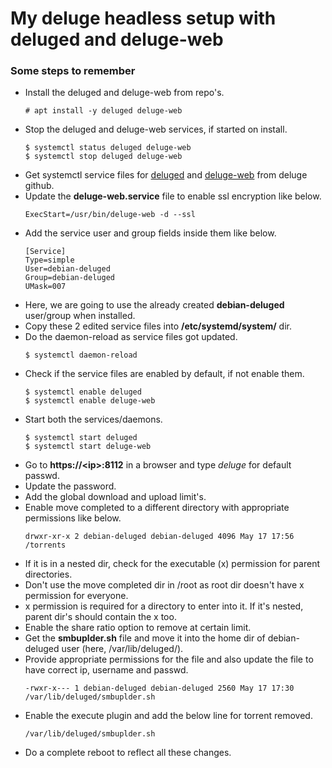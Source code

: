 # My deluge headless setup with deluged and deluge-web
### Some steps to remember
- Install the deluged and deluge-web from repo's.
    ```
    # apt install -y deluged deluge-web
    ```
- Stop the deluged and deluge-web services, if started on install.
    ```
    $ systemctl status deluged deluge-web
    $ systemctl stop deluged deluge-web
    ```
- Get systemctl service files for [deluged](https://github.com/deluge-torrent/deluge/blob/develop/packaging/systemd/deluged.service) and [deluge-web](https://github.com/deluge-torrent/deluge/blob/develop/packaging/systemd/deluge-web.service) from deluge github.
- Update the **deluge-web.service** file to enable ssl encryption like below.
    ```
    ExecStart=/usr/bin/deluge-web -d --ssl
    ```
- Add the service user and group fields inside them like below.
    ```
    [Service]
    Type=simple
    User=debian-deluged
    Group=debian-deluged
    UMask=007
    ```
- Here, we are going to use the already created **debian-deluged** user/group when installed.
- Copy these 2 edited service files into **/etc/systemd/system/** dir.
- Do the daemon-reload as service files got updated.
    ```
    $ systemctl daemon-reload
    ```
- Check if the service files are enabled by default, if not enable them.
    ```
    $ systemctl enable deluged
    $ systemctl enable deluge-web
    ```
- Start both the services/daemons.
    ```
    $ systemctl start deluged
    $ systemctl start deluge-web
    ```
- Go to **https://\<ip\>:8112** in a browser and type *deluge* for default passwd.
- Update the password.
- Add the global download and upload limit's.
- Enable move completed to a different directory with appropriate permissions like below.
    ```
    drwxr-xr-x 2 debian-deluged debian-deluged 4096 May 17 17:56 /torrents
    ```
- If it is in a nested dir, check for the executable (x) permission for parent directories.
- Don't use the move completed dir in /root as root dir doesn't have x permission for everyone.
- x permission is required for a directory to enter into it. If it's nested, parent dir's should contain the x too.
- Enable the share ratio option to remove at certain limit.
- Get the **smbuplder.sh** file and move it into the home dir of debian-deluged user (here, /var/lib/deluged/).
- Provide appropriate permissions for the file and also update the file to have correct ip, username and passwd.
    ```
    -rwxr-x--- 1 debian-deluged debian-deluged 2560 May 17 17:30 /var/lib/deluged/smbuplder.sh
    ```
- Enable the execute plugin and add the below line for torrent removed.
    ```
    /var/lib/deluged/smbuplder.sh
    ```
- Do a complete reboot to reflect all these changes.
